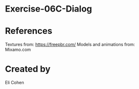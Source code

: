 # Exercise-06C-Dialog

# References

Textures from: https://freepbr.com/
Models and animations from: Mixamo.com

# Created by 
Eli Cohen
